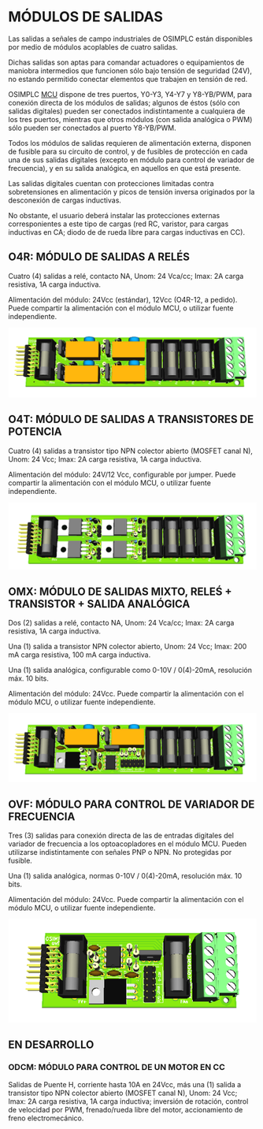 # MÓDULOS DE SALIDAS

Las salidas a señales de campo industriales de OSIMPLC están disponibles por medio de
módulos acoplables de cuatro salidas.

Dichas salidas son aptas para comandar actuadores o equipamientos de maniobra intermedios
que funcionen sólo bajo tensión de seguridad (24V), no estando permitido conectar elementos
que trabajen en tensión de red.

OSIMPLC [MCU](02-mcu.md) dispone de tres puertos, Y0-Y3, Y4-Y7 y Y8-YB/PWM, para conexión directa
de los módulos de salidas; algunos de éstos (sólo con salidas digitales) pueden ser conectados
indistintamente a cualquiera de los tres puertos, mientras que otros módulos (con salida
analógica o PWM) sólo pueden ser conectados al puerto Y8-YB/PWM.

Todos los módulos de salidas requieren de alimentación externa, disponen de fusible para su
circuito de control, y de fusibles de protección en cada una de sus salidas digitales (excepto en
módulo para control de variador de frecuencia), y en su salida analógica, en aquellos en que
está presente.

Las salidas digitales cuentan con protecciones limitadas contra sobretensiones en alimentación
y picos de tensión inversa originados por la desconexión de cargas inductivas.

No obstante, el usuario deberá instalar las protecciones externas corresponientes a este tipo de
cargas (red RC, varistor, para cargas inductivas en CA; diodo de de rueda libre para cargas
inductivas en CC).

## O4R: MÓDULO DE SALIDAS A RELÉS

Cuatro (4) salidas a relé, contacto NA, Unom: 24 Vca/cc; Imax: 2A carga resistiva, 1A
carga inductiva.

Alimentación del módulo: 24Vcc (estándar), 12Vcc (O4R-12, a pedido). Puede compartir la
alimentación con el módulo MCU, o utilizar fuente independiente.

![O4R](../images/o4r.png)

## O4T: MÓDULO DE SALIDAS A TRANSISTORES DE POTENCIA

Cuatro (4) salidas a transistor tipo NPN colector abierto (MOSFET canal N), Unom: 24
Vcc; Imax: 2A carga resistiva, 1A carga inductiva.

Alimentación del módulo: 24V/12 Vcc, configurable por jumper. Puede compartir la
alimentación con el módulo MCU, o utilizar fuente independiente.

![O4t](../images/o4t.png)

## OMX: MÓDULO DE SALIDAS MIXTO, RELEŚ + TRANSISTOR + SALIDA ANALÓGICA

Dos (2) salidas a relé, contacto NA, Unom: 24 Vca/cc; Imax: 2A carga resistiva, 1A carga
inductiva.

Una (1) salida a transistor NPN colector abierto, Unom: 24 Vcc; Imax: 200 mA carga
resistiva, 100 mA carga inductiva.

Una (1) salida analógica, configurable como 0-10V / 0(4)-20mA, resolución máx. 10 bits.

Alimentación del módulo: 24Vcc. Puede compartir la alimentación con el módulo MCU, o
utilizar fuente independiente.

![OMX](../images/omx.png)

## OVF: MÓDULO PARA CONTROL DE VARIADOR DE FRECUENCIA

Tres (3) salidas para conexión directa de las de entradas digitales del variador de
frecuencia a los optoacopladores en el módulo MCU. Pueden utilizarse indistintamente
con señales PNP o NPN. No protegidas por fusible.

Una (1) salida analógica, normas 0-10V / 0(4)-20mA, resolución máx. 10 bits.

Alimentación del módulo: 24Vcc. Puede compartir la alimentación con el módulo MCU, o
utilizar fuente independiente.

![OVF](../images/ovf.png)

## EN DESARROLLO

### ODCM: MÓDULO PARA CONTROL DE UN MOTOR EN CC

Salidas de Puente H, corriente hasta 10A en 24Vcc, más una (1) salida a transistor tipo
NPN colector abierto (MOSFET canal N), Unom: 24 Vcc; Imax: 2A carga resistiva, 1A
carga inductiva; inversión de rotación, control de velocidad por PWM, frenado/rueda libre
del motor, accionamiento de freno electromecánico.
